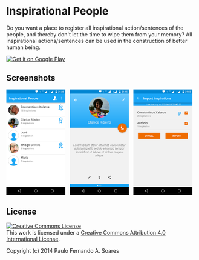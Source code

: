 Inspirational People
===================
Do you want a place to register all inspirational action/sentences of the people, and thereby don't let the time to wipe them from your memory? All inspirational actions/sentences can be used in the construction of better human being.

<a href="https://play.google.com/store/apps/details?id=br.net.paulofernando.pessoasinspiradoras">
<img width="30%" alt="Get it on Google Play" src="http://steverichey.github.io/google-play-badge-svg/img/en_get.svg" />
</a>

## Screenshots

<img src="https://github.com/paulofernando/inspirationalpeople/blob/master/screenshots/1.png" width="31%" />
&nbsp;
<img src="https://github.com/paulofernando/inspirationalpeople/blob/master/screenshots/2.png" width="31%" />
&nbsp;
<img src="https://github.com/paulofernando/inspirationalpeople/blob/master/screenshots/3.png" width="31%" />

## License

<a rel="license" href="http://creativecommons.org/licenses/by/4.0/"><img alt="Creative Commons License" style="border-width:0" src="https://i.creativecommons.org/l/by/4.0/88x31.png" /></a><br />This work is licensed under a <a rel="license" href="http://creativecommons.org/licenses/by/4.0/">Creative Commons Attribution 4.0 International License</a>.

Copyright (c) 2014 Paulo Fernando A. Soares
